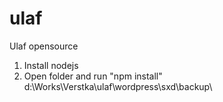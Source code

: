 # ulaf
Ulaf opensource

1. Install nodejs
2. Open folder and run "npm install"
d:\Works\Verstka\ulaf\wordpress\sxd\backup\
